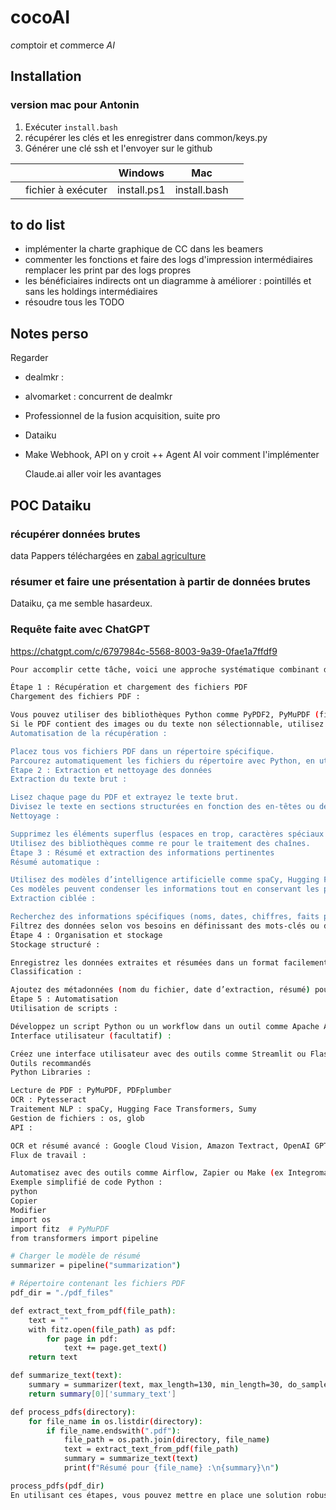 # cocoAI

*co*mptoir et *co*mmerce *AI*

## Installation

### version mac pour Antonin 

1. Exécuter ```install.bash```
2. récupérer les clés et les enregistrer dans common/keys.py
3. Générer une clé ssh et l'envoyer sur le github  

|            |                    | Windows     | Mac          |     |
| ---------- | ------------------ | ----------- | ------------ | --- |
|  | fichier à exécuter | install.ps1 | install.bash |    |




## to do list

- implémenter la charte graphique de CC dans les beamers
- commenter les fonctions et faire des logs d'impression intermédiaires remplacer les print par des logs propres
- les bénéficiaires indirects ont un diagramme à améliorer : pointillés et sans les holdings intermédiaires
- résoudre tous les TODO

## Notes perso

Regarder

- dealmkr :
- alvomarket : concurrent de dealmkr
- Professionnel de la fusion acquisition, suite pro
- Dataiku
- Make
  Webhook, API on y croit ++
  Agent AI voir comment l'implémenter

  Claude.ai aller voir les avantages

## POC Dataiku

### récupérer données brutes

data Pappers téléchargées en [zabal agriculture]

### résumer et faire une présentation à partir de données brutes

Dataiku, ça me semble hasardeux.

### Requête faite avec ChatGPT

<https://chatgpt.com/c/6797984c-5568-8003-9a39-0fae1a7ffdf9>

```bash
Pour accomplir cette tâche, voici une approche systématique combinant des outils logiciels et des techniques d’automatisation. Voici les étapes principales :

Étape 1 : Récupération et chargement des fichiers PDF
Chargement des fichiers PDF :

Vous pouvez utiliser des bibliothèques Python comme PyPDF2, PyMuPDF (fitz), ou PDFplumber pour lire et extraire le texte des fichiers PDF.
Si le PDF contient des images ou du texte non sélectionnable, utilisez un outil d'OCR (Reconnaissance Optique des Caractères) tel que Tesseract-OCR ou des API comme celles d’Adobe Acrobat ou de Google Vision.
Automatisation de la récupération :

Placez tous vos fichiers PDF dans un répertoire spécifique.
Parcourez automatiquement les fichiers du répertoire avec Python, en utilisant la bibliothèque os.
Étape 2 : Extraction et nettoyage des données
Extraction du texte brut :

Lisez chaque page du PDF et extrayez le texte brut.
Divisez le texte en sections structurées en fonction des en-têtes ou des mots-clés (par exemple : « Introduction », « Résumé », « Contexte »).
Nettoyage :

Supprimez les éléments superflus (espaces en trop, caractères spéciaux inutiles, en-têtes de pages répétitifs).
Utilisez des bibliothèques comme re pour le traitement des chaînes.
Étape 3 : Résumé et extraction des informations pertinentes
Résumé automatique :

Utilisez des modèles d’intelligence artificielle comme spaCy, Hugging Face Transformers (par exemple, avec des modèles comme BART ou T5), ou GPT.
Ces modèles peuvent condenser les informations tout en conservant les points clés.
Extraction ciblée :

Recherchez des informations spécifiques (noms, dates, chiffres, faits précis) à l'aide de modèles NLP comme Named Entity Recognition (NER) dans spaCy.
Filtrez des données selon vos besoins en définissant des mots-clés ou des expressions régulières.
Étape 4 : Organisation et stockage
Stockage structuré :

Enregistrez les données extraites et résumées dans un format facilement consultable, comme JSON, CSV, ou une base de données relationnelle (SQLite, PostgreSQL).
Classification :

Ajoutez des métadonnées (nom du fichier, date d’extraction, résumé) pour faciliter la recherche ultérieure.
Étape 5 : Automatisation
Utilisation de scripts :

Développez un script Python ou un workflow dans un outil comme Apache Airflow, qui s’exécute automatiquement chaque fois qu’un nouveau fichier est ajouté dans le répertoire des PDF.
Interface utilisateur (facultatif) :

Créez une interface utilisateur avec des outils comme Streamlit ou Flask pour simplifier les interactions avec l’automatisation.
Outils recommandés
Python Libraries :

Lecture de PDF : PyMuPDF, PDFplumber
OCR : Pytesseract
Traitement NLP : spaCy, Hugging Face Transformers, Sumy
Gestion de fichiers : os, glob
API :

OCR et résumé avancé : Google Cloud Vision, Amazon Textract, OpenAI GPT API
Flux de travail :

Automatisez avec des outils comme Airflow, Zapier ou Make (ex Integromat).
Exemple simplifié de code Python :
python
Copier
Modifier
import os
import fitz  # PyMuPDF
from transformers import pipeline

# Charger le modèle de résumé
summarizer = pipeline("summarization")

# Répertoire contenant les fichiers PDF
pdf_dir = "./pdf_files"

def extract_text_from_pdf(file_path):
    text = ""
    with fitz.open(file_path) as pdf:
        for page in pdf:
            text += page.get_text()
    return text

def summarize_text(text):
    summary = summarizer(text, max_length=130, min_length=30, do_sample=False)
    return summary[0]['summary_text']

def process_pdfs(directory):
    for file_name in os.listdir(directory):
        if file_name.endswith(".pdf"):
            file_path = os.path.join(directory, file_name)
            text = extract_text_from_pdf(file_path)
            summary = summarize_text(text)
            print(f"Résumé pour {file_name} :\n{summary}\n")

process_pdfs(pdf_dir)
En utilisant ces étapes, vous pouvez mettre en place une solution robuste pour analyser et automatiser la gestion de vos fichiers PDF. Avez-vous besoin d’aide pour adapter ce workflow ou d'un autre exemple ?
```

[zabal agriculture]: https://zabal-agriculture.opendata-paysbasque.fr/explore/dataset/pappers/information/
